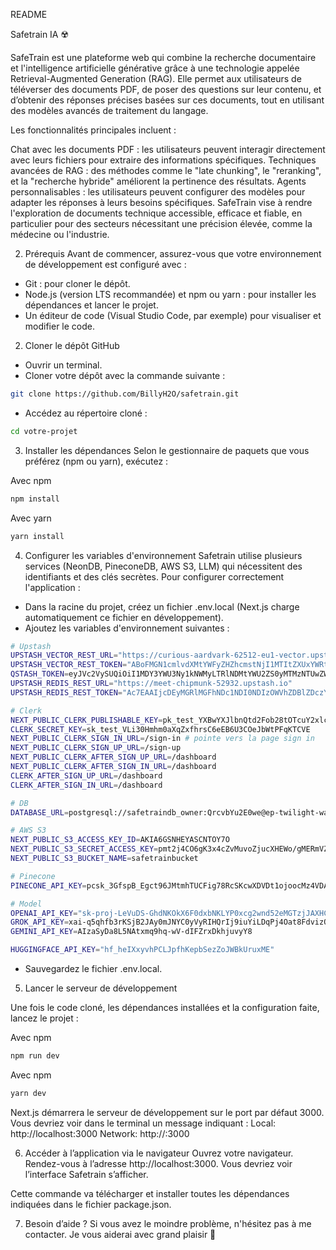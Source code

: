 README

Safetrain IA ☢️ 

SafeTrain est une plateforme web qui combine la recherche documentaire et l'intelligence artificielle générative grâce à une technologie appelée Retrieval-Augmented Generation (RAG). Elle permet aux utilisateurs de téléverser des documents PDF, de poser des questions sur leur contenu, et d’obtenir des réponses précises basées sur ces documents, tout en utilisant des modèles avancés de traitement du langage.

Les fonctionnalités principales incluent :

Chat avec les documents PDF : les utilisateurs peuvent interagir directement avec leurs fichiers pour extraire des informations spécifiques.
Techniques avancées de RAG : des méthodes comme le "late chunking", le "reranking", et la "recherche hybride" améliorent la pertinence des résultats.
Agents personnalisables : les utilisateurs peuvent configurer des modèles pour adapter les réponses à leurs besoins spécifiques.
SafeTrain vise à rendre l'exploration de documents technique accessible, efficace et fiable, en particulier pour des secteurs nécessitant une précision élevée, comme la médecine ou l'industrie.

2. Prérequis
Avant de commencer, assurez-vous que votre environnement de développement est configuré avec :

- Git : pour cloner le dépôt.
- Node.js (version LTS recommandée) et npm ou yarn : pour installer les dépendances et lancer le projet.
- Un éditeur de code (Visual Studio Code, par exemple) pour visualiser et modifier le code.

2. Cloner le dépôt GitHub

- Ouvrir un terminal.
- Cloner votre dépôt avec la commande suivante :

```bash
git clone https://github.com/BillyH2O/safetrain.git
```

- Accédez au répertoire cloné :

```bash
cd votre-projet
```

3. Installer les dépendances
Selon le gestionnaire de paquets que vous préférez (npm ou yarn), exécutez :

Avec npm
```bash
npm install
```
Avec yarn
```bash
yarn install
```

4. Configurer les variables d'environnement
Safetrain utilise plusieurs services (NeonDB, PineconeDB, AWS S3, LLM) qui nécessitent des identifiants et des clés secrètes. Pour configurer correctement l'application :

- Dans la racine du projet, créez un fichier .env.local (Next.js charge automatiquement ce fichier en développement).
- Ajoutez les variables d'environnement suivantes :

```bash
# Upstash
UPSTASH_VECTOR_REST_URL="https://curious-aardvark-62512-eu1-vector.upstash.io"
UPSTASH_VECTOR_REST_TOKEN="ABoFMGN1cmlvdXMtYWFyZHZhcmstNjI1MTItZXUxYWRtaW5ZbUl6TmpObE9ESXRaVGd5TkMwMFptRXlMVGsyTkRJdE5tWm1NemxsTkdObE16QTA="
QSTASH_TOKEN=eyJVc2VySUQiOiI1MDY3YWU3Ny1kNWMyLTRlNDMtYWU2ZS0yMTMzNTUwZWMwM2YiLCJQYXNzd29yZCI6Ijc0YWExNDdjOWRhODQ0MmRhZmQxNjI5ZTQ2MWQ0OGQ5In0=
UPSTASH_REDIS_REST_URL="https://meet-chipmunk-52932.upstash.io"
UPSTASH_REDIS_REST_TOKEN="Ac7EAAIjcDEyMGRlMGFhNDc1NDI0NDIzOWVhZDBlZDczY2Q3NDNlOXAxMA"

# Clerk
NEXT_PUBLIC_CLERK_PUBLISHABLE_KEY=pk_test_YXBwYXJlbnQtd2Fob28tOTcuY2xlcmsuYWNjb3VudHMuZGV2JA
CLERK_SECRET_KEY=sk_test_VLi30Hmhm0aXqZxfhrsC6eEB6U3COeJbWtPFqKTCVE
NEXT_PUBLIC_CLERK_SIGN_IN_URL=/sign-in # pointe vers la page sign in
NEXT_PUBLIC_CLERK_SIGN_UP_URL=/sign-up
NEXT_PUBLIC_CLERK_AFTER_SIGN_UP_URL=/dashboard
NEXT_PUBLIC_CLERK_AFTER_SIGN_IN_URL=/dashboard
CLERK_AFTER_SIGN_UP_URL=/dashboard
CLERK_AFTER_SIGN_IN_URL=/dashboard

# DB
DATABASE_URL=postgresql://safetraindb_owner:QrcvbYu2E0we@ep-twilight-waterfall-a22y3kiv.eu-central-1.aws.neon.tech/safetraindb?sslmode=require

# AWS S3
NEXT_PUBLIC_S3_ACCESS_KEY_ID=AKIA6GSNHEYASCNTOY7O
NEXT_PUBLIC_S3_SECRET_ACCESS_KEY=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
NEXT_PUBLIC_S3_BUCKET_NAME=safetrainbucket

# Pinecone
PINECONE_API_KEY=pcsk_3GfspB_Egct96JMtmhTUCFig78RcSKcwXDVDt1ojoocMz4VDALbLDiGvHXb8MwrfAhCV2n

# Model
OPENAI_API_KEY="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"
GROK_API_KEY=xai-q5qhfb3rKSjB2JAy0mJNYC0yVyRIHQrIj9iuYiLDqPj4Oat8FdvizQLDj69ESwkkMN885ej5qX00BIHn
GEMINI_API_KEY=AIzaSyDa8L5NAtxmq9hq-wV-dIFZrxDkhjuvyY8

HUGGINGFACE_API_KEY="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"
```

- Sauvegardez le fichier .env.local.

5. Lancer le serveur de développement

Une fois le code cloné, les dépendances installées et la configuration faite, lancez le projet :

Avec npm
```bash
npm run dev
```

Avec npm
```bash
yarn dev
```

Next.js démarrera le serveur de développement sur le port par défaut 3000. Vous devriez voir dans le terminal un message indiquant :
Local:    http://localhost:3000
Network:  http://<votre-adresse-ip>:3000

6. Accéder à l’application via le navigateur
Ouvrez votre navigateur.
Rendez-vous à l’adresse http://localhost:3000.
Vous devriez voir l’interface Safetrain s’afficher.

Cette commande va télécharger et installer toutes les dépendances indiquées dans le fichier package.json.

7. Besoin d’aide ?
Si vous avez le moindre problème, n'hésitez pas à me contacter. Je vous aiderai avec grand plaisir 🙂
